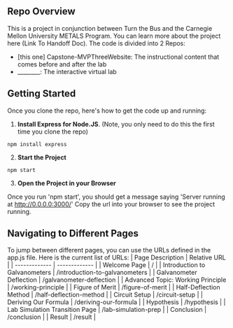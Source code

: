 ## Repo Overview
This is a project in conjunction between Turn the Bus and the Carnegie Mellon University METALS Program. You can learn more about the project here (Link To Handoff Doc).
The code is divided into 2 Repos:
- [this one] Capstone-MVPThreeWebsite: The instructional content that comes before and after the lab
- ________: The interactive virtual lab
  

## Getting Started
Once you clone the repo, here's how to get the code up and running:
1. **Install Express for Node.JS**. (Note, you only need to do this the first time you clone the repo)
```
npm install express
```
2. **Start the Project**
```
npm start
```
3. **Open the Project in your Browser**

Once you run 'npm start', you should get a message saying 'Server running at http://0.0.0.0:3000/' Copy the url into your browser to see the project running.


## Navigating to Different Pages
To jump between different pages, you can use the URLs defined in the app.js file. Here is the current list of URLs:
| Page Description  | Relative URL |
| ------------- | ------------- |
| Welcome Page  | /  |
| Introduction to Galvanometers  | /introduction-to-galvanometers  |
| Galvanometer Deflection  | /galvanometer-deflection  |
| Advanced Topic: Working Principle  | /working-principle  |
| Figure of Merit  | /figure-of-merit  |
| Half-Deflection Method  | /half-deflection-method  |
| Circuit Setup  | /circuit-setup  |
| Deriving Our Formula  | /deriving-our-formula  |
| Hypothesis  | /hypothesis  |
| Lab Simulation Transition Page  | /lab-simulation-prep  |
| Conclusion  | /conclusion  |
| Result  | /result  |


